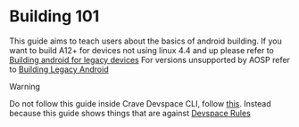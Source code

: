 # Building 101

This guide aims to teach users about the basics of android building.
If you want to build A12+ for devices not using linux 4.4 and up please refer to [Building android for legacy devices](../building-for-ultralegacy-devices/index.md)
For versions unsupported by AOSP refer to [Building Legacy Android](../build-legacy-versions/index.md)

> [!WARNING]
> Do not follow this guide inside Crave Devspace CLI, follow [this](../../crave/index.md). Instead because this guide shows things that are against [Devspace Rules](../../crave/rules.md)


